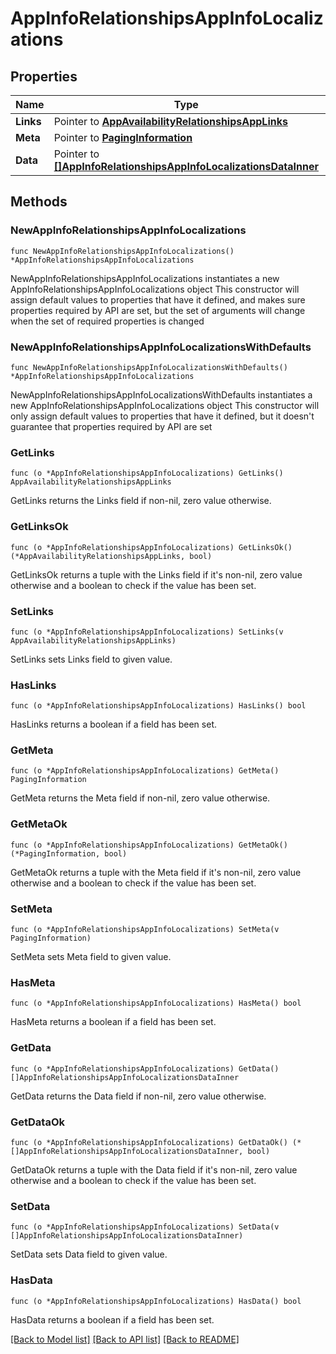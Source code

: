 # AppInfoRelationshipsAppInfoLocalizations

## Properties

Name | Type | Description | Notes
------------ | ------------- | ------------- | -------------
**Links** | Pointer to [**AppAvailabilityRelationshipsAppLinks**](AppAvailabilityRelationshipsAppLinks.md) |  | [optional] 
**Meta** | Pointer to [**PagingInformation**](PagingInformation.md) |  | [optional] 
**Data** | Pointer to [**[]AppInfoRelationshipsAppInfoLocalizationsDataInner**](AppInfoRelationshipsAppInfoLocalizationsDataInner.md) |  | [optional] 

## Methods

### NewAppInfoRelationshipsAppInfoLocalizations

`func NewAppInfoRelationshipsAppInfoLocalizations() *AppInfoRelationshipsAppInfoLocalizations`

NewAppInfoRelationshipsAppInfoLocalizations instantiates a new AppInfoRelationshipsAppInfoLocalizations object
This constructor will assign default values to properties that have it defined,
and makes sure properties required by API are set, but the set of arguments
will change when the set of required properties is changed

### NewAppInfoRelationshipsAppInfoLocalizationsWithDefaults

`func NewAppInfoRelationshipsAppInfoLocalizationsWithDefaults() *AppInfoRelationshipsAppInfoLocalizations`

NewAppInfoRelationshipsAppInfoLocalizationsWithDefaults instantiates a new AppInfoRelationshipsAppInfoLocalizations object
This constructor will only assign default values to properties that have it defined,
but it doesn't guarantee that properties required by API are set

### GetLinks

`func (o *AppInfoRelationshipsAppInfoLocalizations) GetLinks() AppAvailabilityRelationshipsAppLinks`

GetLinks returns the Links field if non-nil, zero value otherwise.

### GetLinksOk

`func (o *AppInfoRelationshipsAppInfoLocalizations) GetLinksOk() (*AppAvailabilityRelationshipsAppLinks, bool)`

GetLinksOk returns a tuple with the Links field if it's non-nil, zero value otherwise
and a boolean to check if the value has been set.

### SetLinks

`func (o *AppInfoRelationshipsAppInfoLocalizations) SetLinks(v AppAvailabilityRelationshipsAppLinks)`

SetLinks sets Links field to given value.

### HasLinks

`func (o *AppInfoRelationshipsAppInfoLocalizations) HasLinks() bool`

HasLinks returns a boolean if a field has been set.

### GetMeta

`func (o *AppInfoRelationshipsAppInfoLocalizations) GetMeta() PagingInformation`

GetMeta returns the Meta field if non-nil, zero value otherwise.

### GetMetaOk

`func (o *AppInfoRelationshipsAppInfoLocalizations) GetMetaOk() (*PagingInformation, bool)`

GetMetaOk returns a tuple with the Meta field if it's non-nil, zero value otherwise
and a boolean to check if the value has been set.

### SetMeta

`func (o *AppInfoRelationshipsAppInfoLocalizations) SetMeta(v PagingInformation)`

SetMeta sets Meta field to given value.

### HasMeta

`func (o *AppInfoRelationshipsAppInfoLocalizations) HasMeta() bool`

HasMeta returns a boolean if a field has been set.

### GetData

`func (o *AppInfoRelationshipsAppInfoLocalizations) GetData() []AppInfoRelationshipsAppInfoLocalizationsDataInner`

GetData returns the Data field if non-nil, zero value otherwise.

### GetDataOk

`func (o *AppInfoRelationshipsAppInfoLocalizations) GetDataOk() (*[]AppInfoRelationshipsAppInfoLocalizationsDataInner, bool)`

GetDataOk returns a tuple with the Data field if it's non-nil, zero value otherwise
and a boolean to check if the value has been set.

### SetData

`func (o *AppInfoRelationshipsAppInfoLocalizations) SetData(v []AppInfoRelationshipsAppInfoLocalizationsDataInner)`

SetData sets Data field to given value.

### HasData

`func (o *AppInfoRelationshipsAppInfoLocalizations) HasData() bool`

HasData returns a boolean if a field has been set.


[[Back to Model list]](../README.md#documentation-for-models) [[Back to API list]](../README.md#documentation-for-api-endpoints) [[Back to README]](../README.md)


